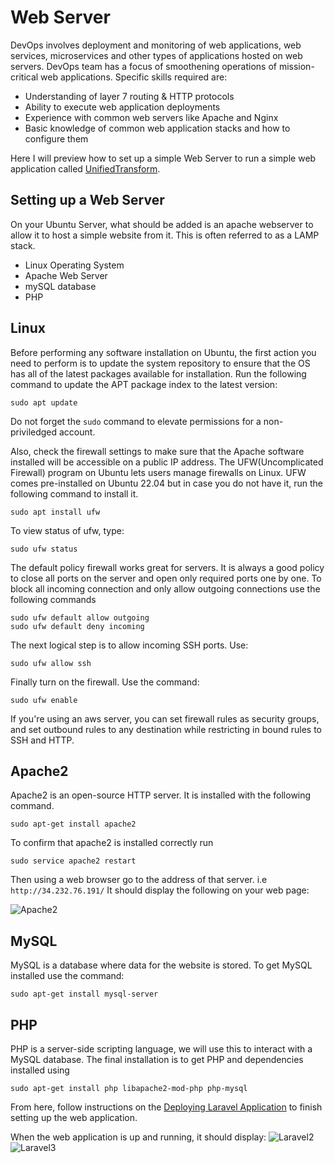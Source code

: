 # Web Server
DevOps involves deployment and monitoring of web applications, web services, microservices and other types of applications hosted on web servers. DevOps team has a focus of smoothening operations of mission-critical web applications. Specific skills required are:

* Understanding of layer 7 routing & HTTP protocols
* Ability to execute web application deployments
* Experience with common web servers like Apache and Nginx
* Basic knowledge of common web application stacks and how to configure them

Here I will preview how to set up a simple Web Server to run a simple web application called [UnifiedTransform](https://github.com/changeweb/Unifiedtransform).
## Setting up a Web Server
On your Ubuntu Server, what should be added is an apache webserver to allow it to host a simple website from it. This is often referred to as a LAMP stack.

* Linux Operating System
* Apache Web Server
* mySQL database
* PHP

## Linux
Before performing any software installation on Ubuntu, the first action you need to perform is to update the system repository to ensure that the OS has all of the latest packages available for installation. Run the following command to update the APT package index to the latest version:

```
sudo apt update
```
Do not forget the ````sudo```` command to elevate permissions for a non-priviledged account.

Also, check the firewall settings to make sure that the Apache software installed will be accessible on a public IP address. The UFW(Uncomplicated Firewall) program on Ubuntu lets users manage firewalls on Linux. UFW comes pre-installed on Ubuntu 22.04 but in case you do not have it, run the following command to install it.

```
sudo apt install ufw
```
To view status of ufw, type:
```
sudo ufw status
```
The default policy firewall works great for servers. It is always a good policy to close all ports on the server and open only required ports one by one. To block all incoming connection and only allow outgoing connections use the following commands
```
sudo ufw default allow outgoing
sudo ufw default deny incoming
```
The next logical step is to allow incoming SSH ports. Use:
```
sudo ufw allow ssh
```
Finally turn on the firewall. Use the command:
```
sudo ufw enable
```
If you're using an aws server, you can set firewall rules as security groups, and set outbound rules to any destination while restricting in bound rules to SSH and HTTP.
## Apache2
Apache2 is an open-source HTTP server. It is installed with the following command.
```
sudo apt-get install apache2
```
To confirm that apache2 is installed correctly run
```
sudo service apache2 restart
```
Then using a web browser go to the address of that server. i.e ````http://34.232.76.191/```` It should display the following on your web page:

![Apache2](https://user-images.githubusercontent.com/122386130/229458397-26fee345-3ee4-4e84-9b9c-226ef3d7426c.PNG)

## MySQL
MySQL is a database where data for the website is stored. To get MySQL installed use the command:
```
sudo apt-get install mysql-server
```
## PHP
PHP is a server-side scripting language, we will use this to interact with a MySQL database. The final installation is to get PHP and dependencies installed using
```
sudo apt-get install php libapache2-mod-php php-mysql
```
From here, follow instructions on the [Deploying Laravel Application](https://github.com/Diana725/DevOps-Projects/blob/main/Deploying%20Laravel%20Applications.md) to finish setting up the web application.

When the web application is up and running, it should display:
![Laravel2](https://user-images.githubusercontent.com/122386130/229482313-eb0e0797-1237-4569-8fef-e64f20ab2168.PNG)
![Laravel3](https://user-images.githubusercontent.com/122386130/229482586-d84fb82b-e16c-497e-bde5-481e365410b4.PNG)

